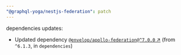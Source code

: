 ```yaml
---
"@graphql-yoga/nestjs-federation": patch
---
```

dependencies updates:
  - Updated dependency [`@envelop/apollo-federation@^7.0.0` ↗︎](https://www.npmjs.com/package/@envelop/apollo-federation/v/7.0.0) (from `^6.1.3`, in `dependencies`)
